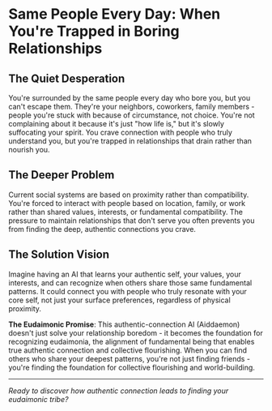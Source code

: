 # Same People Every Day: When You're Trapped in Boring Relationships

## The Quiet Desperation
You're surrounded by the same people every day who bore you, but you can't escape them. They're your neighbors, coworkers, family members - people you're stuck with because of circumstance, not choice. You're not complaining about it because it's just "how life is," but it's slowly suffocating your spirit. You crave connection with people who truly understand you, but you're trapped in relationships that drain rather than nourish you.

## The Deeper Problem
Current social systems are based on proximity rather than compatibility. You're forced to interact with people based on location, family, or work rather than shared values, interests, or fundamental compatibility. The pressure to maintain relationships that don't serve you often prevents you from finding the deep, authentic connections you crave.

## The Solution Vision
Imagine having an AI that learns your authentic self, your values, your interests, and can recognize when others share those same fundamental patterns. It could connect you with people who truly resonate with your core self, not just your surface preferences, regardless of physical proximity.

**The Eudaimonic Promise**: This authentic-connection AI (Aiddaemon) doesn't just solve your relationship boredom - it becomes the foundation for recognizing eudaimonia, the alignment of fundamental being that enables true authentic connection and collective flourishing. When you can find others who share your deepest patterns, you're not just finding friends - you're finding the foundation for collective flourishing and world-building.

---

*Ready to discover how authentic connection leads to finding your eudaimonic tribe?*
